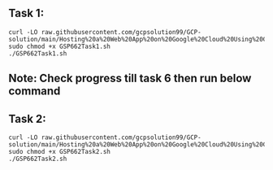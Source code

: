 Task 1:
--------------
```
curl -LO raw.githubusercontent.com/gcpsolution99/GCP-solution/main/Hosting%20a%20Web%20App%20on%20Google%20Cloud%20Using%20Compute%20Engine%20/GSP662Task1.sh
sudo chmod +x GSP662Task1.sh
./GSP662Task1.sh
```

## Note: Check progress till task 6 then run below command

Task 2:
-------------
```
curl -LO raw.githubusercontent.com/gcpsolution99/GCP-solution/main/Hosting%20a%20Web%20App%20on%20Google%20Cloud%20Using%20Compute%20Engine%20/GSP662Task2.sh
sudo chmod +x GSP662Task2.sh
./GSP662Task2.sh
```
